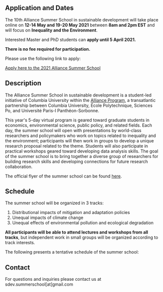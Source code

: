 ## Application and Dates

The 10th Alliance Summer School in sustainable development will take place online on **12-14 May and 19-20 May 2021** between **8am and 2pm EST** and will focus on **Inequality and the Environment**. 

Interested Master and PhD students can **apply until 5 April 2021.** 

**There is no fee required for participation.**

Please use the following link to apply:

[Apply here to the 2021 Alliance Summer School](http://tinyurl.com/sdev2021)



## Description 

The Alliance Summer School in sustainable development is a student-led initiative of Columbia University within the [Alliance Program](https://alliance.columbia.edu/), a transatlantic partnership between Columbia University, École Polytechnique, Sciences Po, and Université Paris-I Panthéon-Sorbonne. 

This year's 5-day virtual program is geared toward graduate students in economics, environmental science, public policy, and related fields. Each day, the summer school will open with presentations by world-class researchers and policymakers who work on topics related to inequality and the environment; participants will then work in groups to develop a unique research proposal related to the theme. Students will also participate in practical workshops geared toward developing data analysis skills. The goal of the summer school is to bring together a diverse group of researchers for building research skills and developing connections for future research collaboration.

The official flyer of the summer school can be found [here](https://github.com/sdev-summerschool/site-2021/Material/Flyer.pdf).



## Schedule

The summer school will be organized in 3 tracks: 

1. Distributional impacts of mitigation and adaptation policies
2. Unequal impacts of climate change
3. Unequal effects of environmental pollution and ecological degradation

**All participants will be able to attend lectures and workshops from all tracks**, but independent work in small groups will be organized according to track interests. 

The following presents a tentative schedule of the summer school:



## Contact

For questions and inquiries please contact us at sdev.summerschool[at]gmail.com